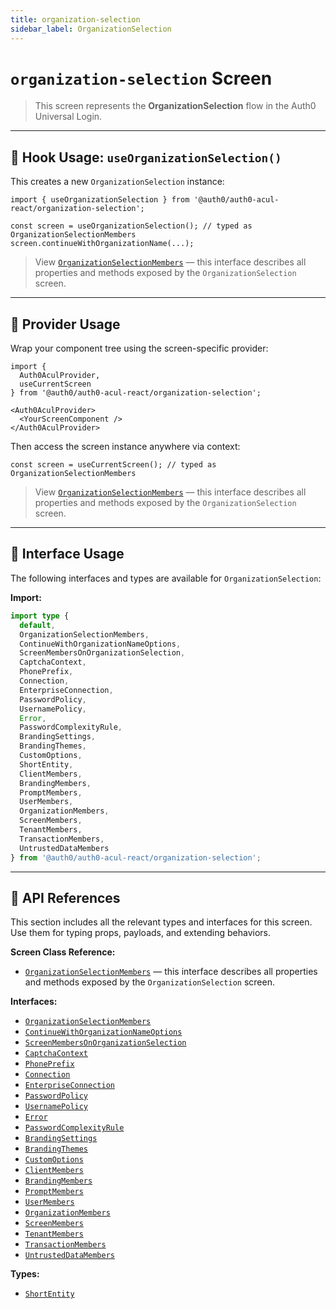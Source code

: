 ```yaml
---
title: organization-selection
sidebar_label: OrganizationSelection
---
```


# `organization-selection` Screen

> This screen represents the **OrganizationSelection** flow in the Auth0 Universal Login.

---

## 🔹 Hook Usage: `useOrganizationSelection()`

This creates a new `OrganizationSelection` instance:

```tsx
import { useOrganizationSelection } from '@auth0/auth0-acul-react/organization-selection';

const screen = useOrganizationSelection(); // typed as OrganizationSelectionMembers
screen.continueWithOrganizationName(...);
```

> View [`OrganizationSelectionMembers`](https://auth0.github.io/universal-login/interfaces/Classes.OrganizationSelectionMembers.html) — this interface describes all properties and methods exposed by the `OrganizationSelection` screen.

---

## 🔹 Provider Usage

Wrap your component tree using the screen-specific provider:

```tsx
import {
  Auth0AculProvider,
  useCurrentScreen
} from '@auth0/auth0-acul-react/organization-selection';

<Auth0AculProvider>
  <YourScreenComponent />
</Auth0AculProvider>
```

Then access the screen instance anywhere via context:

```tsx
const screen = useCurrentScreen(); // typed as OrganizationSelectionMembers
```

> View [`OrganizationSelectionMembers`](https://auth0.github.io/universal-login/interfaces/Classes.OrganizationSelectionMembers.html) — this interface describes all properties and methods exposed by the `OrganizationSelection` screen.

---

## 🔹 Interface Usage

The following interfaces and types are available for `OrganizationSelection`:

**Import:**

```ts
import type {
  default,
  OrganizationSelectionMembers,
  ContinueWithOrganizationNameOptions,
  ScreenMembersOnOrganizationSelection,
  CaptchaContext,
  PhonePrefix,
  Connection,
  EnterpriseConnection,
  PasswordPolicy,
  UsernamePolicy,
  Error,
  PasswordComplexityRule,
  BrandingSettings,
  BrandingThemes,
  CustomOptions,
  ShortEntity,
  ClientMembers,
  BrandingMembers,
  PromptMembers,
  UserMembers,
  OrganizationMembers,
  ScreenMembers,
  TenantMembers,
  TransactionMembers,
  UntrustedDataMembers
} from '@auth0/auth0-acul-react/organization-selection';
```

---

## 🔸 API References

This section includes all the relevant types and interfaces for this screen. Use them for typing props, payloads, and extending behaviors.

**Screen Class Reference:**  
- [`OrganizationSelectionMembers`](https://auth0.github.io/universal-login/interfaces/Classes.OrganizationSelectionMembers.html) — this interface describes all properties and methods exposed by the `OrganizationSelection` screen.

**Interfaces:**
- [`OrganizationSelectionMembers`](https://auth0.github.io/universal-login/interfaces/Classes.OrganizationSelectionMembers.html)
- [`ContinueWithOrganizationNameOptions`](https://auth0.github.io/universal-login/interfaces/Classes.ContinueWithOrganizationNameOptions.html)
- [`ScreenMembersOnOrganizationSelection`](https://auth0.github.io/universal-login/interfaces/Classes.ScreenMembersOnOrganizationSelection.html)
- [`CaptchaContext`](https://auth0.github.io/universal-login/interfaces/Classes.CaptchaContext.html)
- [`PhonePrefix`](https://auth0.github.io/universal-login/interfaces/Classes.PhonePrefix.html)
- [`Connection`](https://auth0.github.io/universal-login/interfaces/Classes.Connection.html)
- [`EnterpriseConnection`](https://auth0.github.io/universal-login/interfaces/Classes.EnterpriseConnection.html)
- [`PasswordPolicy`](https://auth0.github.io/universal-login/interfaces/Classes.PasswordPolicy.html)
- [`UsernamePolicy`](https://auth0.github.io/universal-login/interfaces/Classes.UsernamePolicy.html)
- [`Error`](https://auth0.github.io/universal-login/interfaces/Classes.Error.html)
- [`PasswordComplexityRule`](https://auth0.github.io/universal-login/interfaces/Classes.PasswordComplexityRule.html)
- [`BrandingSettings`](https://auth0.github.io/universal-login/interfaces/Classes.BrandingSettings.html)
- [`BrandingThemes`](https://auth0.github.io/universal-login/interfaces/Classes.BrandingThemes.html)
- [`CustomOptions`](https://auth0.github.io/universal-login/interfaces/Classes.CustomOptions.html)
- [`ClientMembers`](https://auth0.github.io/universal-login/interfaces/Classes.ClientMembers.html)
- [`BrandingMembers`](https://auth0.github.io/universal-login/interfaces/Classes.BrandingMembers.html)
- [`PromptMembers`](https://auth0.github.io/universal-login/interfaces/Classes.PromptMembers.html)
- [`UserMembers`](https://auth0.github.io/universal-login/interfaces/Classes.UserMembers.html)
- [`OrganizationMembers`](https://auth0.github.io/universal-login/interfaces/Classes.OrganizationMembers.html)
- [`ScreenMembers`](https://auth0.github.io/universal-login/interfaces/Classes.ScreenMembers.html)
- [`TenantMembers`](https://auth0.github.io/universal-login/interfaces/Classes.TenantMembers.html)
- [`TransactionMembers`](https://auth0.github.io/universal-login/interfaces/Classes.TransactionMembers.html)
- [`UntrustedDataMembers`](https://auth0.github.io/universal-login/interfaces/Classes.UntrustedDataMembers.html)


**Types:**
- [`ShortEntity`](https://auth0.github.io/universal-login/types/Classes.ShortEntity.html)
